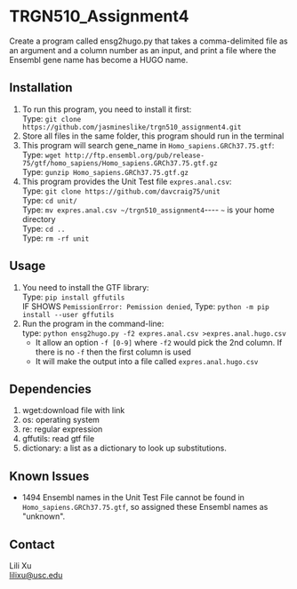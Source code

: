 # TRGN510_Assignment4

Create a program called ensg2hugo.py that takes a comma-delimited file as an argument and a column number as an input, and print a file where the Ensembl gene name has become a HUGO name.

## Installation
1. To run this program, you need to install it first:\
   Type: `git clone https://github.com/jasmineslike/trgn510_assignment4.git`
2. Store all files in the same folder, this program should run in the terminal
3. This program will search gene_name in `Homo_sapiens.GRCh37.75.gtf`:\
   Type: `wget http://ftp.ensembl.org/pub/release-75/gtf/homo_sapiens/Homo_sapiens.GRCh37.75.gtf.gz`\
   Type: `gunzip Homo_sapiens.GRCh37.75.gtf.gz`
4. This program provides the Unit Test file `expres.anal.csv`:\
   Type: `git clone https://github.com/davcraig75/unit`\
   Type: `cd unit/`\
   Type: `mv expres.anal.csv ~/trgn510_assignment4`---- `~` is your home directory\
   Type: `cd ..`\
   Type: `rm -rf unit`
   

## Usage
1. You need to install the GTF library:\
   Type: `pip install gffutils`\
   IF SHOWS `PemissionError: Pemission denied`, Type: `python -m pip install --user gffutils`
2. Run the program in the command-line:\
   type: `python ensg2hugo.py -f2 expres.anal.csv >expres.anal.hugo.csv`
   * It allow an option `-f [0-9]` where `-f2` would pick the 2nd column. If there is no `-f` then the first column is used
   * It will make the output into a file called `expres.anal.hugo.csv`

## Dependencies
1. wget:download file with link
2. os: operating system
3. re: regular expression
4. gffutils: read gtf file
5. dictionary: a list as a dictionary to look up substitutions.

## Known Issues
* 1494 Ensembl names in the Unit Test File cannot be found in `Homo_sapiens.GRCh37.75.gtf`, so assigned these Ensembl names as "unknown".

## Contact
Lili Xu\
lilixu@usc.edu
